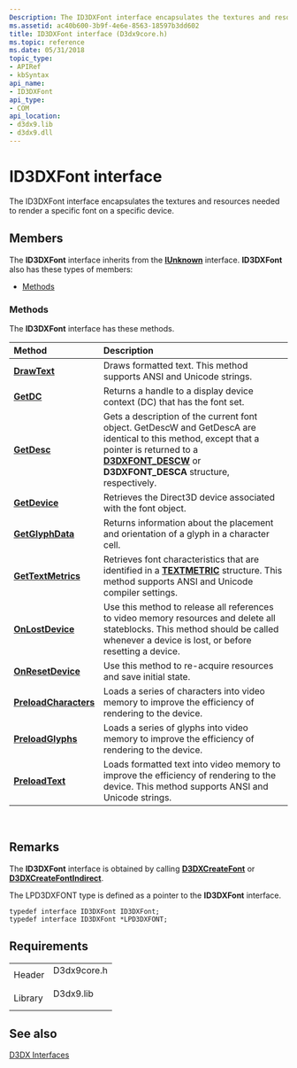 ```yaml
---
Description: The ID3DXFont interface encapsulates the textures and resources needed to render a specific font on a specific device.
ms.assetid: ac40b600-3b9f-4e6e-8563-18597b3dd602
title: ID3DXFont interface (D3dx9core.h)
ms.topic: reference
ms.date: 05/31/2018
topic_type: 
- APIRef
- kbSyntax
api_name: 
- ID3DXFont
api_type: 
- COM
api_location: 
- d3dx9.lib
- d3dx9.dll
---
```


# ID3DXFont interface

The ID3DXFont interface encapsulates the textures and resources needed to render a specific font on a specific device.

## Members

The **ID3DXFont** interface inherits from the [**IUnknown**](https://msdn.microsoft.com/en-us/library/ms680509(v=VS.85).aspx) interface. **ID3DXFont** also has these types of members:

-   [Methods](#methods)

### Methods

The **ID3DXFont** interface has these methods.



| Method                                                    | Description                                                                                                                                                                                                                                   |
|:----------------------------------------------------------|:----------------------------------------------------------------------------------------------------------------------------------------------------------------------------------------------------------------------------------------------|
| [**DrawText**](id3dxfont--drawtext.md)                   | Draws formatted text. This method supports ANSI and Unicode strings.<br/>                                                                                                                                                               |
| [**GetDC**](id3dxfont--getdc.md)                         | Returns a handle to a display device context (DC) that has the font set.<br/>                                                                                                                                                           |
| [**GetDesc**](id3dxfont--getdesc.md)                     | Gets a description of the current font object. GetDescW and GetDescA are identical to this method, except that a pointer is returned to a [**D3DXFONT\_DESCW**](d3dxfont-desc.md) or **D3DXFONT\_DESCA** structure, respectively.<br/> |
| [**GetDevice**](id3dxfont--getdevice.md)                 | Retrieves the Direct3D device associated with the font object.<br/>                                                                                                                                                                     |
| [**GetGlyphData**](id3dxfont--getglyphdata.md)           | Returns information about the placement and orientation of a glyph in a character cell.<br/>                                                                                                                                            |
| [**GetTextMetrics**](id3dxfont--gettextmetrics.md)       | Retrieves font characteristics that are identified in a [**TEXTMETRIC**](https://msdn.microsoft.com/en-us/library/Dd145132(v=VS.85).aspx) structure. This method supports ANSI and Unicode compiler settings.<br/>                                                                       |
| [**OnLostDevice**](id3dxfont--onlostdevice.md)           | Use this method to release all references to video memory resources and delete all stateblocks. This method should be called whenever a device is lost, or before resetting a device.<br/>                                              |
| [**OnResetDevice**](id3dxfont--onresetdevice.md)         | Use this method to re-acquire resources and save initial state.<br/>                                                                                                                                                                    |
| [**PreloadCharacters**](id3dxfont--preloadcharacters.md) | Loads a series of characters into video memory to improve the efficiency of rendering to the device.<br/>                                                                                                                               |
| [**PreloadGlyphs**](id3dxfont--preloadglyphs.md)         | Loads a series of glyphs into video memory to improve the efficiency of rendering to the device.<br/>                                                                                                                                   |
| [**PreloadText**](id3dxfont--preloadtext.md)             | Loads formatted text into video memory to improve the efficiency of rendering to the device. This method supports ANSI and Unicode strings.<br/>                                                                                        |



 

## Remarks

The **ID3DXFont** interface is obtained by calling [**D3DXCreateFont**](d3dxcreatefont.md) or [**D3DXCreateFontIndirect**](d3dxcreatefontindirect.md).

The LPD3DXFONT type is defined as a pointer to the **ID3DXFont** interface.


```
typedef interface ID3DXFont ID3DXFont;
typedef interface ID3DXFont *LPD3DXFONT;
```



## Requirements



|                    |                                                                                        |
|--------------------|----------------------------------------------------------------------------------------|
| Header<br/>  | <dl> <dt>D3dx9core.h</dt> </dl> |
| Library<br/> | <dl> <dt>D3dx9.lib</dt> </dl>   |



## See also

<dl> <dt>

[D3DX Interfaces](dx9-graphics-reference-d3dx-interfaces.md)
</dt> </dl>

 

 




